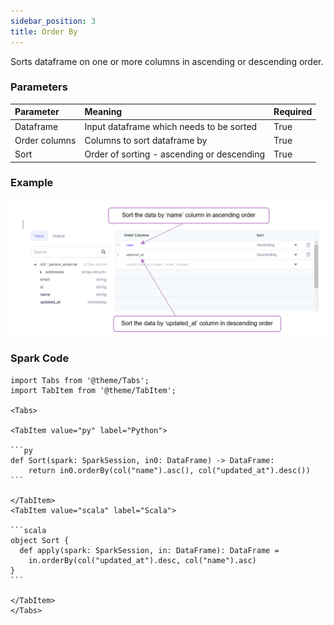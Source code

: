 ```yaml
---
sidebar_position: 3
title: Order By
---
```


Sorts dataframe on one or more columns in ascending or descending order.


### Parameters
| Parameter     | Meaning                                    | Required |
|:--------------|:-------------------------------------------|:---------|
| Dataframe     | Input dataframe which needs to be sorted   | True     |
| Order columns | Columns to sort dataframe by               | True     |
| Sort          | Order of sorting - ascending or descending | True     |

### Example

![](./img/order_by_eg_1.png)

### Spark Code

````mdx-code-block 
import Tabs from '@theme/Tabs';
import TabItem from '@theme/TabItem';

<Tabs>

<TabItem value="py" label="Python">

```py
def Sort(spark: SparkSession, in0: DataFrame) -> DataFrame:
    return in0.orderBy(col("name").asc(), col("updated_at").desc())
```

</TabItem>
<TabItem value="scala" label="Scala">

```scala
object Sort {
  def apply(spark: SparkSession, in: DataFrame): DataFrame =
    in.orderBy(col("updated_at").desc, col("name").asc)  
}
``` 

</TabItem>
</Tabs>


````
 

